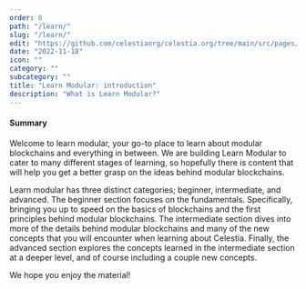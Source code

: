 ```yaml
---
order: 0
path: "/learn/"
slug: "/learn/"
edit: "https://github.com/celestiaorg/celestia.org/tree/main/src/pages/markdown-pages/learn/introduction.md"
date: "2022-11-18"
icon: ""
category: ""
subcategory: ""
title: "Learn Modular: introduction"
description: "What is Learn Modular?"
---
```


<head>
  <meta name="twitter:card" content="summary_large_image">
  <meta name="twitter:site" content="@CelestiaOrg">
  <meta name="twitter:creator" content="@likebeckett">
  <meta name="twitter:title" content="Learn Modular">
  <meta name="twitter:description" content="Welcome to learn modular, your go-to place to learn about modular blockchains and everything in between.">
  <meta name="twitter:image" content="https://raw.githubusercontent.com/celestiaorg/celestia.org/main/src/pages/markdown-pages/learn/images/learn-modular-twitter-card.png">
<head/>

#### Summary
Welcome to learn modular, your go-to place to learn about modular blockchains and everything in between. We are building Learn Modular to cater to many different stages of learning, so hopefully there is content that will help you get a better grasp on the ideas behind modular blockchains.

Learn modular has three distinct categories; beginner, intermediate, and advanced. The beginner section focuses on the fundamentals. Specifically, bringing you up to speed on the basics of blockchains and the first principles behind modular blockchains. The intermediate section dives into more of the details behind modular blockchains and many of the new concepts that you will encounter when learning about Celestia. Finally, the advanced section explores the concepts learned in the intermediate section at a deeper level, and of course including a couple new concepts.

We hope you enjoy the material!
